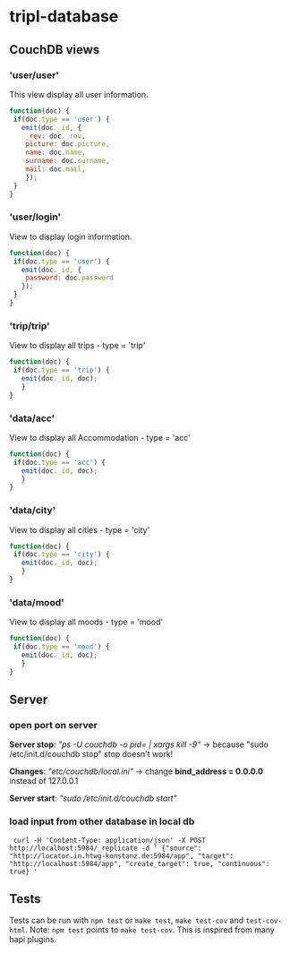 # tripl-database


## CouchDB views

### 'user/user'
This view display all user information.

```javascript
function(doc) {
 if(doc.type == 'user') {
   emit(doc._id, {
	_rev: doc._rev,
	picture: doc.picture,
	name: doc.name, 
	surname: doc.surname,
	mail: doc.mail,
	});
 }
}
```
### 'user/login'
View to display login information.

```javascript
function(doc) {
 if(doc.type == 'user') {
   emit(doc._id, {
   	password: doc.password
   });
 }
}
```


### 'trip/trip'
View to display all trips - type = 'trip'


```javascript
function(doc) {
 if(doc.type == 'trip') {
   emit(doc._id, doc);
   }
}
```

### 'data/acc'
View to display all Accommodation - type = 'acc'


```javascript
function(doc) {
 if(doc.type == 'acc') {
   emit(doc._id, doc);
   }
}
```

### 'data/city'
View to display all cities - type = 'city'


```javascript
function(doc) {
 if(doc.type == 'city') {
   emit(doc._id, doc);
   }
}
```

### 'data/mood'
View to display all moods - type = 'mood'


```javascript
function(doc) {
 if(doc.type == 'mood') {
   emit(doc._id, doc);
   }
}
```


## Server

### open port on server

**Server stop**: *"ps -U couchdb -o pid= | xargs kill -9"* -> because "sudo /etc/init.d/couchdb stop" stop doesn't work!

**Changes**: *"etc/couchdb/local.ini"* -> change **bind_address = 0.0.0.0** instead of 127.0.0.1

**Server start**: *"sudo /etc/init.d/couchdb start"*

### load input from other database in local db

```
 curl -H 'Content-Type: application/json' -X POST http://localhost:5984/_replicate -d ' {"source": "http://locator.in.htwg-konstanz.de:5984/app", "target": "http://localhost:5984/app", "create_target": true, "continuous": true} '
```


## Tests

Tests can be run with `npm test` or `make test`, `make test-cov` and `test-cov-html`.
Note:  `npm test` points to `make test-cov`. This is inspired from many hapi plugins.
